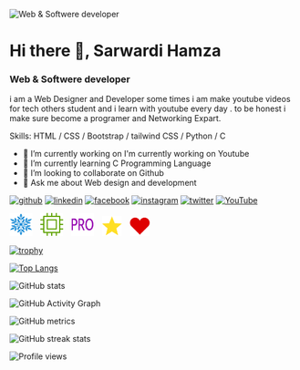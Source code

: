 ![Web & Softwere developer](https://scontent.fdac157-1.fna.fbcdn.net/v/t39.30808-6/342967228_621081679889891_2508240735576192313_n.jpg?_nc_cat=107&cb=99be929b-59f725be&ccb=1-7&_nc_sid=09cbfe&_nc_ohc=WD43luW7nV8AX-xW8YW&_nc_ht=scontent.fdac157-1.fna&oh=00_AfAOjNoFU4lUKHCjH5yUuPc52LsOZD2o8mUf8kq0P5VBDA&oe=64C65CA1)

# Hi there 👋, Sarwardi Hamza
### Web & Softwere developer

i am a Web Designer and Developer some times i am make youtube videos for tech others student and i learn with youtube every day . to be honest i make sure become a  programer and Networking Expart.

Skills: HTML / CSS / Bootstrap / tailwind CSS / Python / C 

- 🔭 I’m currently working on I'm currently working on Youtube 
- 🌱 I’m currently learning C Programming Language 
- 👯 I’m looking to collaborate on Github 
- 💬 Ask me about Web design and development 


[<img src='https://cdn.jsdelivr.net/npm/simple-icons@3.0.1/icons/github.svg' alt='github' height='40'>](https://github.com/sarwardihamza)  [<img src='https://cdn.jsdelivr.net/npm/simple-icons@3.0.1/icons/linkedin.svg' alt='linkedin' height='40'>](https://www.linkedin.com/in/https://www.linkedin.com/in/sarwardi-hamza-5a546b239//)  [<img src='https://cdn.jsdelivr.net/npm/simple-icons@3.0.1/icons/facebook.svg' alt='facebook' height='40'>](https://www.facebook.com/sarwardihamza)  [<img src='https://cdn.jsdelivr.net/npm/simple-icons@3.0.1/icons/instagram.svg' alt='instagram' height='40'>](https://www.instagram.com/sarwardihamza/)  [<img src='https://cdn.jsdelivr.net/npm/simple-icons@3.0.1/icons/twitter.svg' alt='twitter' height='40'>](https://twitter.com/sarwardihamza)  [<img src='https://cdn.jsdelivr.net/npm/simple-icons@3.0.1/icons/youtube.svg' alt='YouTube' height='40'>](https://www.youtube.com/channel/https://www.youtube.com/@Knowfinity)  

<a href='https://archiveprogram.github.com/'><img src='https://raw.githubusercontent.com/acervenky/animated-github-badges/master/assets/acbadge.gif' width='40' height='40'></a> <a href='https://docs.github.com/en/developers'><img src='https://raw.githubusercontent.com/acervenky/animated-github-badges/master/assets/devbadge.gif' width='40' height='40'></a> <a href='https://github.com/pricing'><img src='https://raw.githubusercontent.com/acervenky/animated-github-badges/master/assets/pro.gif' width='40' height='40'></a> <a href='https://stars.github.com/'><img src='https://raw.githubusercontent.com/acervenky/animated-github-badges/master/assets/starbadge.gif' width='35' height='35'></a> <a href='https://docs.github.com/en/github/supporting-the-open-source-community-with-github-sponsors'><img src='https://raw.githubusercontent.com/acervenky/animated-github-badges/master/assets/sponsorbadge.gif' width='35' height='35'></a> 

[![trophy](https://github-profile-trophy.vercel.app/?username=sarwardihamza)](https://github.com/ryo-ma/github-profile-trophy)

[![Top Langs](https://github-readme-stats.vercel.app/api/top-langs/?username=sarwardihamza)](https://github.com/anuraghazra/github-readme-stats)

![GitHub stats](https://github-readme-stats.vercel.app/api?username=sarwardihamza&show_icons=true)  

![GitHub Activity Graph](https://activity-graph.herokuapp.com/graph?username=sarwardihamza)  

![GitHub metrics](https://metrics.lecoq.io/sarwardihamza)  

![GitHub streak stats](https://streak-stats.demolab.com/?user=sarwardihamza)  

![Profile views](https://gpvc.arturio.dev/sarwardihamza)  
